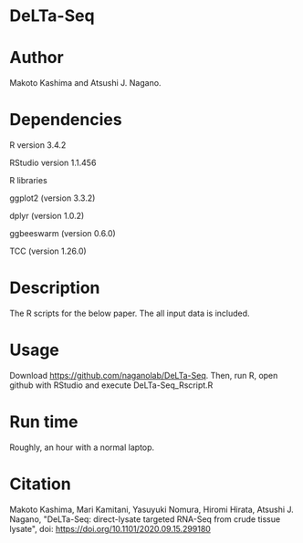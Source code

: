 # DeLTa-Seq
# Author
Makoto Kashima and Atsushi J. Nagano.
# Dependencies
R version 3.4.2

RStudio version 1.1.456

R libraries

ggplot2 (version 3.3.2)

dplyr (version 1.0.2)

ggbeeswarm (version 0.6.0)

TCC (version 1.26.0)

# Description
The R scripts for the below paper.
The all input data is included.

# Usage
Download https://github.com/naganolab/DeLTa-Seq. Then, run R, open github with RStudio and execute DeLTa-Seq_Rscript.R

# Run time
  Roughly, an hour with a normal laptop.

# Citation
 Makoto Kashima,  Mari Kamitani,  Yasuyuki Nomura,  Hiromi Hirata,  Atsushi J. Nagano, "DeLTa-Seq: direct-lysate targeted RNA-Seq from crude tissue lysate", doi: https://doi.org/10.1101/2020.09.15.299180
